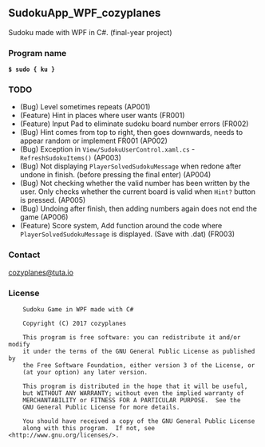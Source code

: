 ## SudokuApp_WPF_cozyplanes
Sudoku made with WPF in C#. (final-year project)

### Program name
**`$ sudo { ku }`**

### TODO
- (Bug) Level sometimes repeats (AP001)
- (Feature) Hint in places where user wants (FR001)
- (Feature) Input Pad to eliminate sudoku board number errors (FR002)
- (Bug) Hint comes from top to right, then goes downwards, needs to appear random or implement FR001 (AP002)
- (Bug) Exception in `View/SudokuUserControl.xaml.cs` - `RefreshSudokuItems()` (AP003)
- (Bug) Not displaying `PlayerSolvedSudokuMessage` when redone after undone in finish. (before pressing the final enter) (AP004)
- (Bug) Not checking whether the valid number has been written by the user. Only checks whether the current board is valid when `Hint?` button is pressed. (AP005)
- (Bug) Undoing after finish, then adding numbers again does not end the game (AP006)
- (Feature) Score system, Add function around the code where `PlayerSolvedSudokuMessage` is displayed. (Save with .dat) (FR003)

### Contact
<cozyplanes@tuta.io>

### License
```
    Sudoku Game in WPF made with C#
    
    Copyright (C) 2017 cozyplanes

    This program is free software: you can redistribute it and/or modify
    it under the terms of the GNU General Public License as published by
    the Free Software Foundation, either version 3 of the License, or
    (at your option) any later version.

    This program is distributed in the hope that it will be useful,
    but WITHOUT ANY WARRANTY; without even the implied warranty of
    MERCHANTABILITY or FITNESS FOR A PARTICULAR PURPOSE.  See the
    GNU General Public License for more details.

    You should have received a copy of the GNU General Public License
    along with this program.  If not, see <http://www.gnu.org/licenses/>.
```
